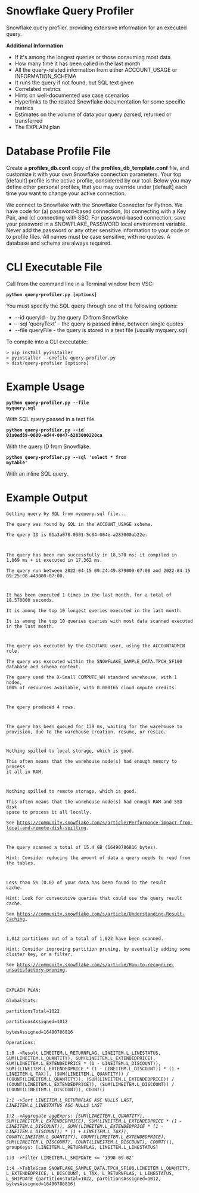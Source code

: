 Snowflake Query Profiler
========================

Snowflake query profiler, providing extensive information for an executed query.

**Additional Information**

* If it's among the longest queries or those consuming most data  
* How many time it has been called in the last month  
* All the query-related information from either ACCOUNT_USAGE or INFORMATION_SCHEMA  
* It runs the query if not found, but SQL text given  
* Correlated metrics  
* Hints on well-documented use case scenarios  
* Hyperlinks to the related Snowflake documentation for some specific metrics  
* Estimates on the volume of data your query parsed, returned or transferred  
* The EXPLAIN plan  

# Database Profile File

Create a **profiles_db.conf** copy of the **profiles_db_template.conf** file, and customize it with your own Snowflake connection parameters. Your top [default] profile is the active profile, considered by our tool. Below you may define other personal profiles, that you may override under [default] each time you want to change your active connection.

We connect to Snowflake with the Snowflake Connector for Python. We have code for (a) password-based connection, (b) connecting with a Key Pair, and (c) connecting with SSO. For password-based connection, save your password in a SNOWFLAKE_PASSWORD local environment variable. Never add the password or any other sensitive information to your code or to profile files. All names must be case sensitive, with no quotes. A database and schema are always required.

# CLI Executable File

Call from the command line in a Terminal window from VSC:

**<code>python query-profiler.py [options]</code>**  

You must specify the SQL query through one of the following options:

* --id queryId              - by the query ID from Snowflake  
* --sql 'queryText'         - the query is passed inline, between single quotes  
* --file queryFile          - the query is stored in a text file (usually myquery.sql)  

To compile into a CLI executable:

```
> pip install pyinstaller
> pyinstaller --onefile query-profiler.py
> dist/query-profiler [options]
```

# Example Usage

**<code>python query-profiler.py --file myquery.sql</code>**

With SQL query passed in a text file.

**<code>python query-profiler.py --id 01a0ed89-0600-ed44-0047-8283000220ca</code>**

With the query ID from Snowflake.

**<code>python query-profiler.py --sql 'select * from mytable'</code>**

With an inline SQL query.

# Example Output

<code>Getting query by SQL from myquery.sql file...  
The query was found by SQL in the ACCOUNT_USAGE schema.  
The query ID is 01a3a078-0501-5c84-004e-a283000ab22e.  

The query has been run successfully in 18,570 ms: it compiled in 1,069 ms + it executed in 17,362 ms.  
The query run between 2022-04-15 09:24:49.879000-07:00 and 2022-04-15 09:25:08.449000-07:00.  

It has been executed 1 times in the last month, for a total of 18.570000 seconds.  
It is among the top 10 longest queries executed in the last month.  
It is among the top 10 queries queries with most data scanned executed in the last month.  

The query was executed by the CSCUTARU user, using the ACCOUNTADMIN role.  
The query was executed within the SNOWFLAKE_SAMPLE_DATA.TPCH_SF100 database and schema context.  
The query used the X-Small COMPUTE_WH standard warehouse, with 1 nodes, 100% of resources available, with 0.000165 cloud ompute credits.  

The query produced 4 rows.  

The query has been queued for 139 ms, waiting for the warehouse to provision, due to the warehouse creation, resume, or resize.  

Nothing spilled to local storage, which is good.  
This often means that the warehouse node(s) had enough memory to process it all in RAM.  

Nothing spilled to remote storage, which is good.  
This often means that the warehouse node(s) had enough RAM and SSD disk space to process it all locally.  
See https://community.snowflake.com/s/article/Performance-impact-from-local-and-remote-disk-spilling.  

The query scanned a total of 15.4 GB (16490786816 bytes).  
Hint: Consider reducing the amount of data a query needs to read from the tables.  

Less than 5% (0.0) of your data has been found in the result cache.  
Hint: Look for consecutive queries that could use the query result cache.  
See https://community.snowflake.com/s/article/Understanding-Result-Caching.  

1,012 partitions out of a total of 1,022 have been scanned.  
Hint: Consider improving partition pruning, by eventually adding some cluster key, or a filter.  
See https://community.snowflake.com/s/article/How-to-recognize-unsatisfactory-pruning.  

EXPLAIN PLAN:  
GlobalStats:  
    partitionsTotal=1022  
    partitionsAssigned=1012  
    bytesAssigned=16490786816  
Operations:  
1:0     ->Result  LINEITEM.L_RETURNFLAG, LINEITEM.L_LINESTATUS, SUM(LINEITEM.L_QUANTITY), SUM(LINEITEM.L_EXTENDEDPRICE), SUM(LINEITEM.L_EXTENDEDPRICE * (1 - LINEITEM.L_DISCOUNT)), SUM((LINEITEM.L_EXTENDEDPRICE * (1 - LINEITEM.L_DISCOUNT)) * (1 + LINEITEM.L_TAX)), (SUM(LINEITEM.L_QUANTITY)) / (COUNT(LINEITEM.L_QUANTITY)), (SUM(LINEITEM.L_EXTENDEDPRICE)) / (COUNT(LINEITEM.L_EXTENDEDPRICE)), (SUM(LINEITEM.L_DISCOUNT)) / (COUNT(LINEITEM.L_DISCOUNT)), COUNT(*)  
1:1          ->Sort  LINEITEM.L_RETURNFLAG ASC NULLS LAST, LINEITEM.L_LINESTATUS ASC NULLS LAST  
1:2               ->Aggregate  aggExprs: [SUM(LINEITEM.L_QUANTITY), SUM(LINEITEM.L_EXTENDEDPRICE), SUM(LINEITEM.L_EXTENDEDPRICE * (1 - LINEITEM.L_DISCOUNT)), SUM((LINEITEM.L_EXTENDEDPRICE * (1 - LINEITEM.L_DISCOUNT)) * (1 + LINEITEM.L_TAX)), COUNT(LINEITEM.L_QUANTITY), COUNT(LINEITEM.L_EXTENDEDPRICE), SUM(LINEITEM.L_DISCOUNT), COUNT(LINEITEM.L_DISCOUNT), COUNT(*)], groupKeys: [LINEITEM.L_RETURNFLAG, LINEITEM.L_LINESTATUS]  
1:3                    ->Filter  LINEITEM.L_SHIPDATE <= '1998-09-02'  
1:4                         ->TableScan  SNOWFLAKE_SAMPLE_DATA.TPCH_SF100.LINEITEM  L_QUANTITY, L_EXTENDEDPRICE, L_DISCOUNT, L_TAX, L_RETURNFLAG, L_LINESTATUS, L_SHIPDATE  {partitionsTotal=1022, partitionsAssigned=1012, bytesAssigned=16490786816}  
</code>
